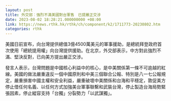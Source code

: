 ```yaml
---
layout: post
title: 外交部︰強烈不滿美國對台軍售　已提嚴正交涉
date: 2023-08-02 18:28:21.000000000 +08:00
link: https://news.rthk.hk/rthk/ch/component/k2/1711773-20230802.htm
categories: rthk
---
```


美國日前宣布，向台灣提供總值3億4500萬美元的軍事援助，是總統拜登政府首次使用「總統提用權」向台灣提供援助。在北京，外交部表示，中方對此強烈不滿、堅決反對，已向美方提出嚴正交涉。

發言人表示，台灣問題是中國核心利益中的核心，是中美關係第一條不可逾越的紅線。美國的做法嚴重違反一個中國原則和中美三個聯合公報、特別是八一七公報規定，嚴重損害中國主權和安全利益，嚴重破壞中美關係和台海和平穩定，敦促美方停止借任何名義、以任何方式加強美台軍事聯繫和武裝台灣，停止製造台海局勢緊張因素，停止縱容支持「台獨」分裂勢力「以武謀獨」。
